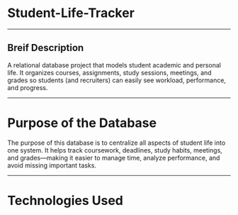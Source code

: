 # Student-Life-Tracker

---

## Breif Description
A relational database project that models student academic and personal life.
It organizes courses, assignments, study sessions, meetings, and grades so students (and recruiters) can easily see workload, performance, and progress.

---

# Purpose of the Database 

The purpose of this database is to centralize all aspects of student life into one system.
It helps track coursework, deadlines, study habits, meetings, and grades—making it easier to manage time, analyze performance, and avoid missing important tasks.

---

# Technologies Used 
